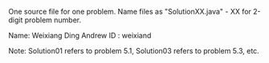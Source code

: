 One source file for one problem.
Name files as "SolutionXX.java" - XX for 2-digit problem number.

Name: Weixiang Ding Andrew ID : weixiand

Note: Solution01 refers to problem 5.1, Solution03 refers to problem 5.3, etc.
